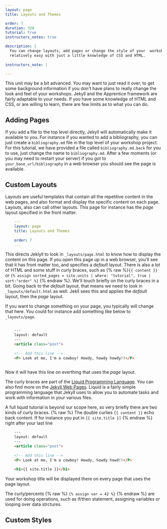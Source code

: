 ```yaml
---
layout: page
title: Layouts and Themes

order: 7
duration: 320
tutorial: true
instructors_notes: true

description: |
  You can change layouts, add pages or change the style of your  workshop
  relatively easy with just a little knowledge of CSS and HTML.
  
instructors_note: |

---
```


This unit may be a bit advanced. You may want to just read it over, to get 
some background information if you don't have plans to really change the look
and feel of your workshops. Jekyll and the Apprentice framework are fairly 
adaptable to your needs. If you have some knowledge of HTML and CSS, or are 
willing to learn, there are few limits as to what you can do.

## Adding Pages

If you add a file to the top level directly, Jekyll will automatically 
make it available to you. For instance if you wanted to add a bibliography,
you can just create a `bibliography.md` file in the top level of your workshop
project. For this tutorial, we have provided a file called `bibliography.md.back`
for you to use, just change the name to `bibliography.md`. After a few moments
(or you may need to restart your server) if you got to `your_base_url/bibliography`
in a web browser you should see the page is available.

## Custom Layouts

Layouts are useful templates that contain all the repetitive content in the 
web pages, and also format and display the specific content on each page. Layouts,
also can call other layouts. This page for instance has the *page* layout 
specified in the front matter.

```yml
    ---
    layout: page
    title: Layouts and Themes
    
    order: 7
    ...
```

This directs Jeklyll to look in `_layouts/page.html` to know how to display 
the content on this page. If you open this page up in a web browser, you'll see
that it has front matter too, and specifies a *default* layout. There is also
a lot of HTML and some stuff in curly braces, such as {% raw %}`{{ content }}` 
 or `{% assign sorted_pages = site.units | where: "tutorial", true | sort:"order" %}`
{% endraw %}. We'll touch briefly on the curly braces in a bit. Going back to 
the *default* layout, that means we need to look in `_layouts/default.html` as 
well. Jekll sees this and applies the *default* layout, then the *page* layout. 

If you want to change something on your page, you typically will change that here.
You could for instance add something like below to `_layouts/page`.

```html

    ---
    layout: default
    ---
    <article class="post">
    
    <!-- Add this line -->
    <P> Look at me, I'm a cowboy! Howdy, howdy howdy!!</P>
    
```

Now it will have this line on everthing that uses the *page* layout.

The curly braces are part of the [Liquid Programming Language](https://help.shopify.com/en/themes/liquid).
You can also find more on the [Jekyll Web Pages](https://jekyllrb.com/docs/home/).
Liquid is a fairly simple programming language that Jekyll uses to
allow you to automate tasks and work with information in your various files.

A full liquid tutorial is beyond our scope here, so very briefly there are two
kinds of curly braces. {% raw %} The double curlies `{{ content }}` echo back
content. If for instance you put in `{{ site.title }]` {% endraw %} right after your last line

```html
    ---
    layout: default
    ---
    <article class="post">
    
    <!-- Add this line -->
    <P> Look at me, I'm a cowboy! Howdy, howdy howd!!</P>
    
    <h1>{{ site.title }}</h1>
```

Your workshop title will be displayed there on every page that uses the page 
layout. 

The curly/percents {% raw %} `{% assign var = 42 %}` {% endraw %} are used for 
doing operations, such as if/then statement, assigning variables or looping 
over data strctures.



## Custom Styles

